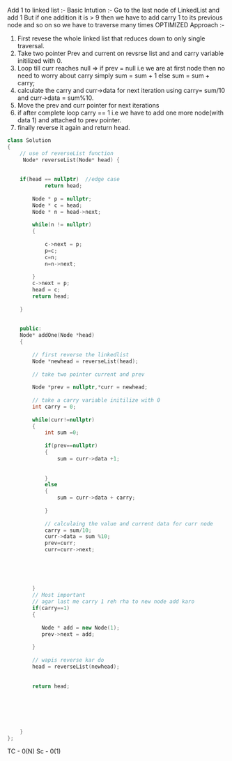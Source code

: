 Add 1 to linked list :-
Basic Intution :- 
Go to the last node of LinkedList and add 1 But if one addition it is > 9 then we have to add carry 1 to its previous node and so on so we have to traverse many times 
OPTIMIZED Approach :-
1) First revese the whole linked list that reduces down to only single traversal.
2) Take two pointer Prev and current on revsrse list and and carry variable initilized with 0.
3) Loop till curr reaches null => if prev = null i.e we are at first node then no need to worry about carry simply sum = sum + 1 else sum = sum + carry;
4) calculate the carry and curr->data for next iteration using  carry= sum/10 and curr->data = sum%10.
5) Move the prev and  curr pointer for next iterations
6) if after complete loop carry == 1 i.e we have to add one more node(with data 1) and attached to prev pointer.
7) finally reverse it again and return head.



```cpp
class Solution
{  
    // use of reverseList function
     Node* reverseList(Node* head) {
        
        
    if(head == nullptr)  //edge case 
            return head;
        
        Node * p = nullptr;
        Node * c = head;
        Node * n = head->next;
        
        while(n != nullptr)
        {
            
            c->next = p;
            p=c;
            c=n;
            n=n->next;   
            
        }
        c->next = p;
        head = c;
        return head;     
        
    }
    
      
    public:
    Node* addOne(Node *head) 
    {
        
        // first reverse the linkedlist
        Node *newhead = reverseList(head);
        
        // take two pointer current and prev
        
        Node *prev = nullptr,*curr = newhead;
        
        // take a carry variable initilize with 0
        int carry = 0;
        
        while(curr!=nullptr)
        {
            int sum =0;
            
            if(prev==nullptr)
            {
                sum = curr->data +1;
                
                
            }
            else
            {
                sum = curr->data + carry;
                
            }
            
            // calculaing the value and current data for curr node
            carry = sum/10;
            curr->data = sum %10;
            prev=curr;
            curr=curr->next;
            
            
            
            
            
        }
        // Most important
        // agar last me carry 1 reh rha to new node add karo
        if(carry==1)
        {
           
           Node * add = new Node(1);
           prev->next = add;
            
        }
        
        // wapis reverse kar do
        head = reverseList(newhead);
        
        
        return head;
        
        
        
        
        
        
    }
};

```

TC - 0(N)
Sc - 0(1)